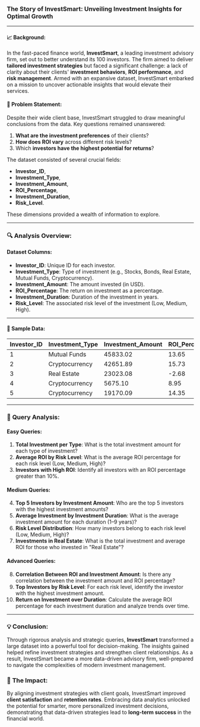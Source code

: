 ### The Story of **InvestSmart**: Unveiling Investment Insights for Optimal Growth

---

#### 📈 **Background**:
In the fast-paced finance world, **InvestSmart**, a leading investment advisory firm, set out to better understand its 100 investors. The firm aimed to deliver **tailored investment strategies** but faced a significant challenge: a lack of clarity about their clients' **investment behaviors**, **ROI performance**, and **risk management**. Armed with an expansive dataset, InvestSmart embarked on a mission to uncover actionable insights that would elevate their services.

#### 🧩 **Problem Statement**:
Despite their wide client base, InvestSmart struggled to draw meaningful conclusions from the data. Key questions remained unanswered:

1. **What are the investment preferences** of their clients?
2. **How does ROI vary** across different risk levels?
3. Which **investors have the highest potential for returns**?

The dataset consisted of several crucial fields: 
- **Investor_ID**, 
- **Investment_Type**, 
- **Investment_Amount**, 
- **ROI_Percentage**, 
- **Investment_Duration**, 
- **Risk_Level**. 

These dimensions provided a wealth of information to explore.

---

### 🔍 **Analysis Overview**:

#### Dataset Columns:
- **Investor_ID**: Unique ID for each investor.
- **Investment_Type**: Type of investment (e.g., Stocks, Bonds, Real Estate, Mutual Funds, Cryptocurrency).
- **Investment_Amount**: The amount invested (in USD).
- **ROI_Percentage**: The return on investment as a percentage.
- **Investment_Duration**: Duration of the investment in years.
- **Risk_Level**: The associated risk level of the investment (Low, Medium, High).

---

#### 📝 **Sample Data**:

| Investor_ID | Investment_Type | Investment_Amount | ROI_Percentage | Investment_Duration | Risk_Level |
|-------------|-----------------|-------------------|----------------|---------------------|------------|
| 1           | Mutual Funds     | 45833.02          | 13.65          | 3                   | Low        |
| 2           | Cryptocurrency   | 42651.89          | 15.73          | 7                   | High       |
| 3           | Real Estate      | 23023.08          | -2.68          | 2                   | Medium     |
| 4           | Cryptocurrency   | 5675.10           | 8.95           | 2                   | Low        |
| 5           | Cryptocurrency   | 19170.09          | 14.35          | 7                   | Medium     |

---

### 🔧 **Query Analysis**:

#### **Easy Queries**:
1. **Total Investment per Type**: What is the total investment amount for each type of investment?
2. **Average ROI by Risk Level**: What is the average ROI percentage for each risk level (Low, Medium, High)?
3. **Investors with High ROI**: Identify all investors with an ROI percentage greater than 10%.

#### **Medium Queries**:
4. **Top 5 Investors by Investment Amount**: Who are the top 5 investors with the highest investment amounts?
5. **Average Investment by Investment Duration**: What is the average investment amount for each duration (1–9 years)?
6. **Risk Level Distribution**: How many investors belong to each risk level (Low, Medium, High)?
7. **Investments in Real Estate**: What is the total investment and average ROI for those who invested in "Real Estate"?

#### **Advanced Queries**:
8. **Correlation Between ROI and Investment Amount**: Is there any correlation between the investment amount and ROI percentage?
9. **Top Investors by Risk Level**: For each risk level, identify the investor with the highest investment amount.
10. **Return on Investment over Duration**: Calculate the average ROI percentage for each investment duration and analyze trends over time.

---

### 💡 **Conclusion**:
Through rigorous analysis and strategic queries, **InvestSmart** transformed a large dataset into a powerful tool for decision-making. The insights gained helped refine investment strategies and strengthen client relationships. As a result, InvestSmart became a more data-driven advisory firm, well-prepared to navigate the complexities of modern investment management.

### 🚀 **The Impact**:
By aligning investment strategies with client goals, InvestSmart improved **client satisfaction** and **retention rates**. Embracing data analytics unlocked the potential for smarter, more personalized investment decisions, demonstrating that data-driven strategies lead to **long-term success** in the financial world.
